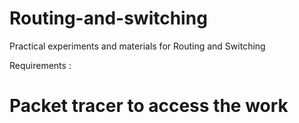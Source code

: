 # Routing-and-switching
Practical experiments and materials for Routing and Switching  




Requirements :
 
# Packet tracer to access the work 



